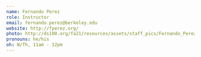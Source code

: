 ```yaml
---
name: Fernando Perez
role: Instructor
email: fernando.perez@berkeley.edu
website: http://fperez.org/
photo: http://ds100.org/fa21/resources/assets/staff_pics/Fernando_Perez.png
pronouns: he/his
oh: W/Th, 11am - 12pm
---
```


